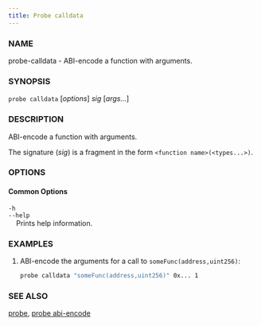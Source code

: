 ```yaml
---
title: Probe calldata
---
```


### NAME

probe-calldata - ABI-encode a function with arguments.

### SYNOPSIS

`probe calldata` [*options*] *sig* [*args...*]

### DESCRIPTION

ABI-encode a function with arguments.

The signature (*sig*) is a fragment in the form `<function name>(<types...>)`.

### OPTIONS

#### Common Options

`-h`  
`--help`  
&nbsp;&nbsp;&nbsp;&nbsp;Prints help information.

### EXAMPLES

1. ABI-encode the arguments for a call to `someFunc(address,uint256)`:
   ```sh
   probe calldata "someFunc(address,uint256)" 0x... 1
   ```

### SEE ALSO

[probe](./probe.md), [probe abi-encode](./probe-abi-encode.md)
